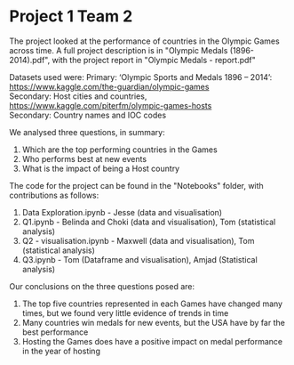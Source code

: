 # Project 1 Team 2

The project looked at the performance of countries in the Olympic Games across time. A full project description is in "Olympic Medals (1896-2014).pdf", with the project report in "Olympic Medals - report.pdf"

Datasets used were:
Primary: ‘Olympic Sports and Medals 1896 – 2014’: https://www.kaggle.com/the-guardian/olympic-games  
Secondary: Host cities and countries, https://www.kaggle.com/piterfm/olympic-games-hosts  
Secondary: Country names and IOC codes

We analysed three questions, in summary:
1. Which are the top performing countries in the Games
2. Who performs best at new events
3. What is the impact of being a Host country

The code for the project can be found in the "Notebooks" folder, with contributions as follows:
1. Data Exploration.ipynb - Jesse (data and visualisation)
2. Q1.ipynb - Belinda and Choki (data and visualisation), Tom (statistical analysis)
3. Q2 - visualisation.ipynb - Maxwell (data and visualisation), Tom (statistical analysis)
4. Q3.ipynb - Tom (Dataframe and visualisation), Amjad (Statistical analysis)

Our conclusions on the three questions posed are:
1. The top five countries represented in each Games have changed many times, but we found very little evidence of trends in time
2. Many countries win medals for new events, but the USA have by far the best performance
3. Hosting the Games does have a positive impact on medal performance in the year of hosting
